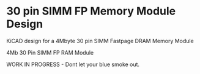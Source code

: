 # 30 pin SIMM FP Memory Module Design
 
KiCAD design for a 4Mbyte 30 pin SIMM Fastpage DRAM Memory Module
 
4Mb 30 Pin SIMM FP RAM Module 

WORK IN PROGRESS - Dont let your blue smoke out.
